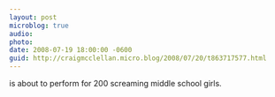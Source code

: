 ```yaml
---
layout: post
microblog: true
audio: 
photo: 
date: 2008-07-19 18:00:00 -0600
guid: http://craigmcclellan.micro.blog/2008/07/20/t863717577.html
---
```

is about to perform for 200 screaming middle school girls.
